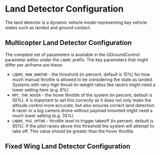 # Land Detector Configuration

The land detector is a dynamic vehicle model representing key vehicle states such as landed and ground contact.

## Multicopter Land Detector Configuration

The complete set of parameters is available in the QGroundControl parameter editor under the `LNDMC` prefix. The key parameters that might differ per airframe are these:

* `LNDMC_MAN_DWNTHR` - the threshold \(in percent, default is 15%\) for how much manual throttle is allowed to be considering the state as landed. Systems with very high thrust-to-weight ratios like racers might need a lower setting here \(e.g. 8%\).
* `MPC_THR_HOVER` - the hover throttle of the system \(in percent, default is 50%\). It is important to set this correctly as it does not only make the altitude control more accurate, but also ensures correct land detection. A racer or a big camera drone without payload mounted might need a much lower setting \(e.g. 35%\).
* `LNDMC_POS_UPTHR` - throttle level to trigger takeoff \(in percent, default is 65%\). If the pilot raises above this threshold the system will attempt to take off. This value should be greater than the hover throttle.



## Fixed Wing Land Detector Configuration



